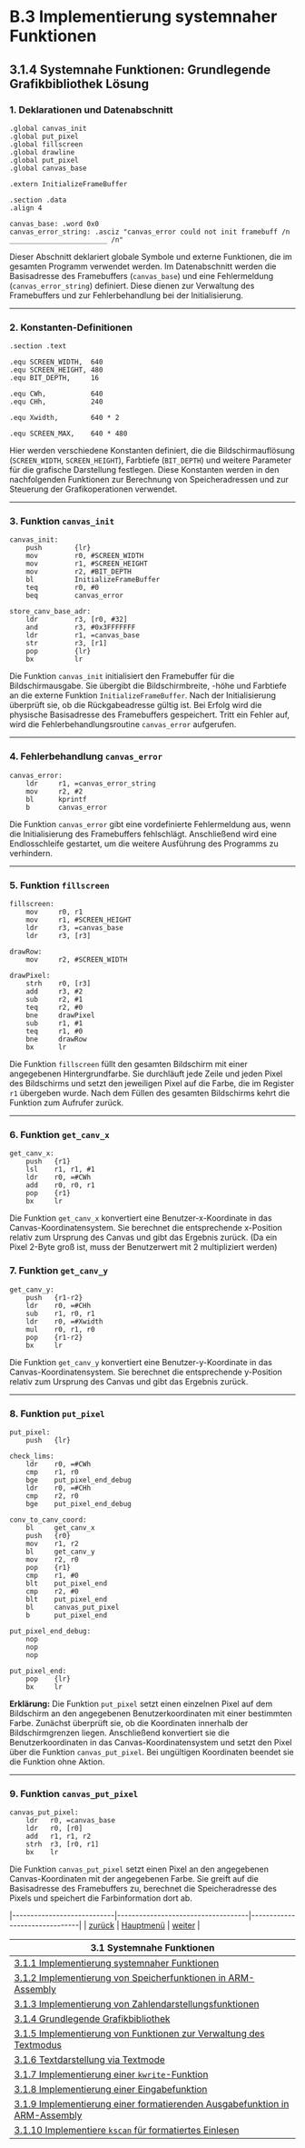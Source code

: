 # B.3 Implementierung systemnaher Funktionen
## 3.1.4 Systemnahe Funktionen: Grundlegende Grafikbibliothek Lösung

### 1. **Deklarationen und Datenabschnitt**

```assembly
.global canvas_init
.global put_pixel
.global fillscreen
.global drawline
.global put_pixel
.global canvas_base

.extern InitializeFrameBuffer

.section .data
.align 4

canvas_base: .word 0x0
canvas_error_string: .asciz "canvas_error could not init framebuff /n ________________________ /n"
```

Dieser Abschnitt deklariert globale Symbole und externe Funktionen, die im gesamten Programm verwendet werden. Im Datenabschnitt werden die Basisadresse des Framebuffers (`canvas_base`) und eine Fehlermeldung (`canvas_error_string`) definiert. Diese dienen zur Verwaltung des Framebuffers und zur Fehlerbehandlung bei der Initialisierung.

---

### 2. **Konstanten-Definitionen**

```assembly
.section .text

.equ SCREEN_WIDTH,  640 
.equ SCREEN_HEIGHT, 480 
.equ BIT_DEPTH,     16

.equ CWh,           640 
.equ CHh,           240 

.equ Xwidth,        640 * 2

.equ SCREEN_MAX,    640 * 480
```

Hier werden verschiedene Konstanten definiert, die die Bildschirmauflösung (`SCREEN_WIDTH`, `SCREEN_HEIGHT`), Farbtiefe (`BIT_DEPTH`) und weitere Parameter für die grafische Darstellung festlegen. Diese Konstanten werden in den nachfolgenden Funktionen zur Berechnung von Speicheradressen und zur Steuerung der Grafikoperationen verwendet.

---

### 3. **Funktion `canvas_init`**

```
canvas_init:
	push        {lr}
	mov         r0, #SCREEN_WIDTH
	mov         r1, #SCREEN_HEIGHT
	mov         r2, #BIT_DEPTH
	bl          InitializeFrameBuffer       
	teq         r0, #0                      
	beq         canvas_error

store_canv_base_adr:
	ldr         r3, [r0, #32]			     
	and         r3, #0x3FFFFFFF              
	ldr         r1, =canvas_base
	str         r3, [r1]
	pop         {lr}
	bx          lr
```

Die Funktion `canvas_init` initialisiert den Framebuffer für die Bildschirmausgabe. Sie übergibt die Bildschirmbreite, -höhe und Farbtiefe an die externe Funktion `InitializeFrameBuffer`. Nach der Initialisierung überprüft sie, ob die Rückgabeadresse gültig ist. Bei Erfolg wird die physische Basisadresse des Framebuffers gespeichert. Tritt ein Fehler auf, wird die Fehlerbehandlungsroutine `canvas_error` aufgerufen.

---

### 4. **Fehlerbehandlung `canvas_error`**

```	
canvas_error:
	ldr     r1, =canvas_error_string
	mov     r2, #2
	bl      kprintf        
	b       canvas_error
```

Die Funktion `canvas_error` gibt eine vordefinierte Fehlermeldung aus, wenn die Initialisierung des Framebuffers fehlschlägt. Anschließend wird eine Endlosschleife gestartet, um die weitere Ausführung des Programms zu verhindern.

---

### 5. **Funktion `fillscreen`**

```
fillscreen: 
	mov     r0, r1
	mov     r1, #SCREEN_HEIGHT
	ldr     r3, =canvas_base
	ldr     r3, [r3]

drawRow:
	mov     r2, #SCREEN_WIDTH

drawPixel:
	strh    r0, [r3]             
	add     r3, #2               
	sub     r2, #1               
	teq     r2, #0               
	bne     drawPixel            
	sub     r1, #1               
	teq     r1, #0               
	bne     drawRow
	bx      lr
```

Die Funktion `fillscreen` füllt den gesamten Bildschirm mit einer angegebenen Hintergrundfarbe. Sie durchläuft jede Zeile und jeden Pixel des Bildschirms und setzt den jeweiligen Pixel auf die Farbe, die im Register `r1` übergeben wurde. Nach dem Füllen des gesamten Bildschirms kehrt die Funktion zum Aufrufer zurück.

---

### 6. **Funktion `get_canv_x`**

```	
get_canv_x:
	push   {r1}
	lsl    r1, r1, #1
	ldr    r0, =#CWh
	add    r0, r0, r1
	pop    {r1}
	bx     lr
```

Die Funktion `get_canv_x` konvertiert eine Benutzer-x-Koordinate in das Canvas-Koordinatensystem. Sie berechnet die entsprechende x-Position relativ zum Ursprung des Canvas und gibt das Ergebnis zurück.
(Da ein Pixel 2-Byte groß ist, muss der Benutzerwert mit 2 multipliziert werden)


### 7. **Funktion `get_canv_y`**

```
get_canv_y: 	
	push   {r1-r2}
	ldr    r0, =#CHh
	sub    r1, r0, r1
	ldr    r0, =#Xwidth
	mul    r0, r1, r0
	pop    {r1-r2}
	bx     lr
```

Die Funktion `get_canv_y` konvertiert eine Benutzer-y-Koordinate in das Canvas-Koordinatensystem. Sie berechnet die entsprechende y-Position relativ zum Ursprung des Canvas und gibt das Ergebnis zurück.

---

### 8. **Funktion `put_pixel`**

```
put_pixel: 		
	push   {lr}

check_lims:
	ldr    r0, =#CWh
	cmp    r1, r0
	bge    put_pixel_end_debug
	ldr    r0, =#CHh
	cmp    r2, r0
	bge    put_pixel_end_debug

conv_to_canv_coord:
	bl     get_canv_x
	push   {r0}
	mov    r1, r2
	bl     get_canv_y
	mov    r2, r0
	pop    {r1}
	cmp    r1, #0
	blt    put_pixel_end      
	cmp    r2, #0
	blt    put_pixel_end      
	bl     canvas_put_pixel
	b      put_pixel_end
	
put_pixel_end_debug:
	nop
	nop
	nop

put_pixel_end:	
	pop    {lr}
	bx     lr
```

**Erklärung:**
Die Funktion `put_pixel` setzt einen einzelnen Pixel auf dem Bildschirm an den angegebenen Benutzerkoordinaten mit einer bestimmten Farbe. Zunächst überprüft sie, ob die Koordinaten innerhalb der Bildschirmgrenzen liegen. Anschließend konvertiert sie die Benutzerkoordinaten in das Canvas-Koordinatensystem und setzt den Pixel über die Funktion `canvas_put_pixel`. Bei ungültigen Koordinaten beendet sie die Funktion ohne Aktion.

---

### 9. **Funktion `canvas_put_pixel`**

```	
canvas_put_pixel: 
	ldr   r0, =canvas_base
	ldr   r0, [r0]
	add   r1, r1, r2
	strh  r3, [r0, r1]
	bx    lr
```

Die Funktion `canvas_put_pixel` setzt einen Pixel an den angegebenen Canvas-Koordinaten mit der angegebenen Farbe. Sie greift auf die Basisadresse des Framebuffers zu, berechnet die Speicheradresse des Pixels und speichert die Farbinformation dort ab.

|----------------------------|------------------------------------|-------------------------------|
|   [zurück](canvas_ue.md)   |   [Hauptmenü](../ueberblick.md)    |   [weiter](textmode_ue.md)    |


|**3.1 Systemnahe Funktionen**                                                                  |
|-----------------------------------------------------------------------------------------------|
| [3.1.1 Implementierung systemnaher Funktionen](sysfunkintro.md)                               |
| [3.1.2 Implementierung von Speicherfunktionen in ARM-Assembly](memue.md)                      |
| [3.1.3 Implementierung von Zahlendarstellungsfunktionen](format_ue.md)                        |
| [3.1.4 Grundlegende Grafikbibliothek](canvas_ue.md)                                           |
| [3.1.5 Implementierung von Funktionen zur Verwaltung des Textmodus](textmode_ue.md)           |
| [3.1.6 Textdarstellung via Textmode](text_ue.md)                                              |
| [3.1.7 Implementierung einer `kwrite`-Funktion](kwrite_ue.md)                                 |
| [3.1.8 Implementierung einer Eingabefunktion](kread_ue.md)                                    |
| [3.1.9 Implementierung einer formatierenden Ausgabefunktion in ARM-Assembly](kprintf_ue.md)   |
| [3.1.10 Implementiere `kscan` für formatiertes Einlesen](kscan_ue.md)                         |